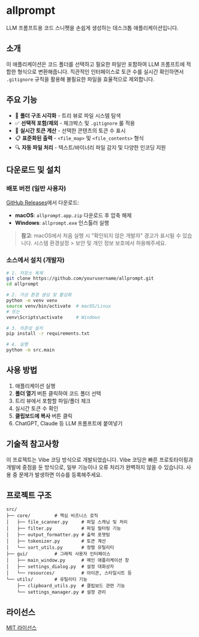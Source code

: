 # allprompt

LLM 프롬프트용 코드 스니펫을 손쉽게 생성하는 데스크톱 애플리케이션입니다.

## 소개

이 애플리케이션은 코드 폴더를 선택하고 필요한 파일만 포함하여 LLM 프롬프트에 적합한 형식으로 변환해줍니다. 직관적인 인터페이스로 토큰 수를 실시간 확인하면서 `.gitignore` 규칙을 활용해 불필요한 파일을 효율적으로 제외합니다.

## 주요 기능

- 📁 **폴더 구조 시각화** - 트리 뷰로 파일 시스템 탐색
- ✅ **선택적 포함/제외** - 체크박스 및 `.gitignore` 룰 적용
- 🔢 **실시간 토큰 계산** - 선택한 콘텐츠의 토큰 수 표시
- 📋 **표준화된 출력** - `<file_map>` 및 `<file_contents>` 형식
- 🔍 **자동 파일 처리** - 텍스트/바이너리 파일 감지 및 다양한 인코딩 지원

## 다운로드 및 설치

### 배포 버전 (일반 사용자)

[GitHub Releases](https://github.com/yourusername/allprompt/releases)에서 다운로드:
- **macOS**: `allprompt.app.zip` 다운로드 후 압축 해제
- **Windows**: `allprompt.exe` 인스톨러 실행

> **참고**: macOS에서 처음 실행 시 "확인되지 않은 개발자" 경고가 표시될 수 있습니다. 시스템 환경설정 > 보안 및 개인 정보 보호에서 허용해주세요.

### 소스에서 설치 (개발자)

```bash
# 1. 저장소 복제
git clone https://github.com/yourusername/allprompt.git
cd allprompt

# 2. 가상 환경 생성 및 활성화
python -m venv venv
source venv/bin/activate  # macOS/Linux
# 또는
venv\Scripts\activate     # Windows

# 3. 의존성 설치
pip install -r requirements.txt

# 4. 실행
python -m src.main
```

## 사용 방법

1. 애플리케이션 실행
2. **폴더 열기** 버튼 클릭하여 코드 폴더 선택
3. 트리 뷰에서 포함할 파일/폴더 체크
4. 실시간 토큰 수 확인
5. **클립보드에 복사** 버튼 클릭
6. ChatGPT, Claude 등 LLM 프롬프트에 붙여넣기

## 기술적 참고사항

이 프로젝트는 Vibe 코딩 방식으로 개발되었습니다. Vibe 코딩은 빠른 프로토타이핑과 개발에 중점을 둔 방식으로, 일부 기능이나 오류 처리가 완벽하지 않을 수 있습니다. 사용 중 문제가 발생하면 이슈를 등록해주세요.

## 프로젝트 구조

```
src/
├── core/         # 핵심 비즈니스 로직
│   ├── file_scanner.py     # 파일 스캐닝 및 처리
│   ├── filter.py           # 파일 필터링 기능
│   ├── output_formatter.py # 출력 포맷팅
│   ├── tokenizer.py        # 토큰 계산
│   └── sort_utils.py       # 정렬 유틸리티
├── gui/          # 그래픽 사용자 인터페이스
│   ├── main_window.py      # 메인 애플리케이션 창
│   ├── settings_dialog.py  # 설정 대화상자
│   └── resources/          # 아이콘, 스타일시트 등
└── utils/        # 유틸리티 기능
    ├── clipboard_utils.py  # 클립보드 관련 기능
    └── settings_manager.py # 설정 관리
```

## 라이선스

[MIT 라이선스](LICENSE)